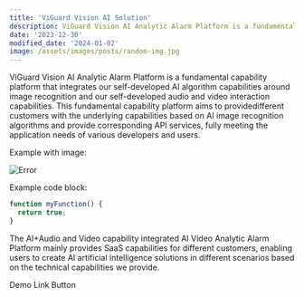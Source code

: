 ```yaml
---
title: 'ViGuard Vision AI Solution'
description: ViGuard Vision AI Analytic Alarm Platform is a fundamental capability platform that integrates our self-developed AI algorithm capabilities around image recognition and our self-developed audio and video interaction capabilities.
date: '2023-12-30'
modified_date: '2024-01-02'
image: /assets/images/posts/random-img.jpg
---
```


ViGuard Vision AI Analytic Alarm Platform is a fundamental capability platform that integrates our self-developed AI algorithm capabilities around image recognition and our self-developed audio and video interaction capabilities. This fundamental capability platform aims to providedifferent customers with the underlying capabilities based on AI image recognition algorithms and provide corresponding API services, fully meeting the application needs of various developers and users.

Example with image:

![Error](@@baseUrl@@/assets/images/posts/error.png)

Example code block:

```js
function myFunction() {
  return true;
}
```
The AI+Audio and Video capability integrated AI Video Analytic Alarm Platform mainly provides SaaS capabilities for different customers, enabling users to create AI artificial intelligence solutions in different scenarios based on the technical capabilities we provide.

Demo Link Button